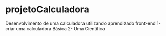 # projetoCalculadora
Desenvolvimento de uma calculadora utilizando aprendizado front-end
1- criar uma calculadora Básica 
2- Uma Cientifica 
